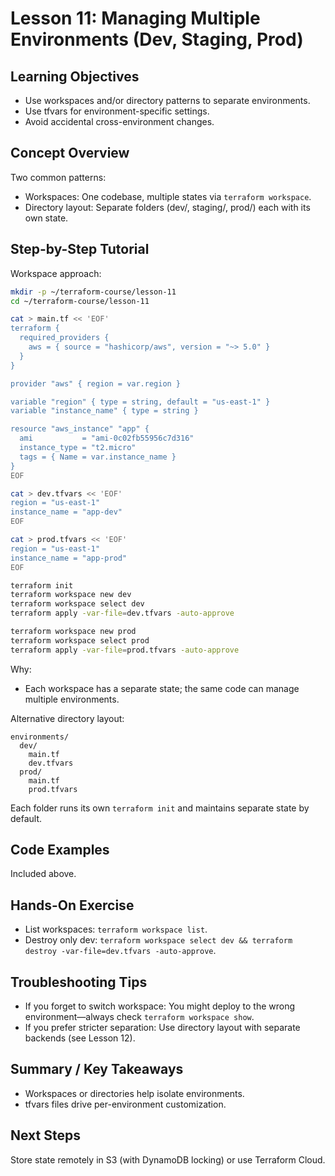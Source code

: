 # Lesson 11: Managing Multiple Environments (Dev, Staging, Prod)

## Learning Objectives
- Use workspaces and/or directory patterns to separate environments.
- Use tfvars for environment-specific settings.
- Avoid accidental cross-environment changes.

## Concept Overview
Two common patterns:
- Workspaces: One codebase, multiple states via `terraform workspace`.
- Directory layout: Separate folders (dev/, staging/, prod/) each with its own state.

## Step-by-Step Tutorial
Workspace approach:
```bash
mkdir -p ~/terraform-course/lesson-11
cd ~/terraform-course/lesson-11

cat > main.tf << 'EOF'
terraform {
  required_providers {
    aws = { source = "hashicorp/aws", version = "~> 5.0" }
  }
}

provider "aws" { region = var.region }

variable "region" { type = string, default = "us-east-1" }
variable "instance_name" { type = string }

resource "aws_instance" "app" {
  ami           = "ami-0c02fb55956c7d316"
  instance_type = "t2.micro"
  tags = { Name = var.instance_name }
}
EOF

cat > dev.tfvars << 'EOF'
region = "us-east-1"
instance_name = "app-dev"
EOF

cat > prod.tfvars << 'EOF'
region = "us-east-1"
instance_name = "app-prod"
EOF

terraform init
terraform workspace new dev
terraform workspace select dev
terraform apply -var-file=dev.tfvars -auto-approve

terraform workspace new prod
terraform workspace select prod
terraform apply -var-file=prod.tfvars -auto-approve
```

Why:
- Each workspace has a separate state; the same code can manage multiple environments.

Alternative directory layout:
```
environments/
  dev/
    main.tf
    dev.tfvars
  prod/
    main.tf
    prod.tfvars
```
Each folder runs its own `terraform init` and maintains separate state by default.

## Code Examples
Included above.

## Hands-On Exercise
- List workspaces: `terraform workspace list`.
- Destroy only dev: `terraform workspace select dev && terraform destroy -var-file=dev.tfvars -auto-approve`.

## Troubleshooting Tips
- If you forget to switch workspace: You might deploy to the wrong environment—always check `terraform workspace show`.
- If you prefer stricter separation: Use directory layout with separate backends (see Lesson 12).

## Summary / Key Takeaways
- Workspaces or directories help isolate environments.
- tfvars files drive per-environment customization.

## Next Steps
Store state remotely in S3 (with DynamoDB locking) or use Terraform Cloud.